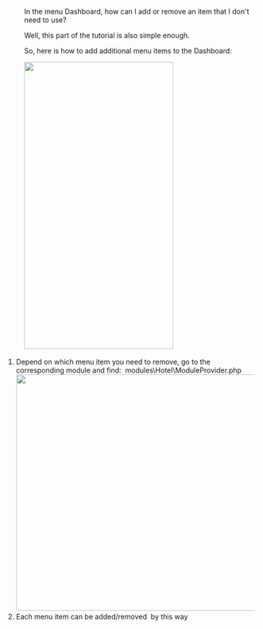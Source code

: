 <p style="padding-left: 40px;">In the menu Dashboard, how can I add or remove an item that I don't need to use?</p>
<p style="padding-left: 40px;">Well, this part of the tutorial is also simple enough.&nbsp;</p>
<p style="padding-left: 40px;">So, here is how to add additional menu items to the Dashboard:</p>
<p style="padding-left: 40px;"><img src="/assets/images/d1ded738073c59fd685124049beb903f.png" alt="" width="300" height="577" />&nbsp;</p>
<ol>
<li>Depend on which menu item you need to remove, go to the corresponding module and find:&nbsp; modules\Hotel\ModuleProvider.php<img src="/assets/images/10c71fb66f80cf516908556300c564f3.png" alt="" width="537" height="475" /></li>
<li>Each menu item can be added/removed&nbsp; by this way</li>
</ol>